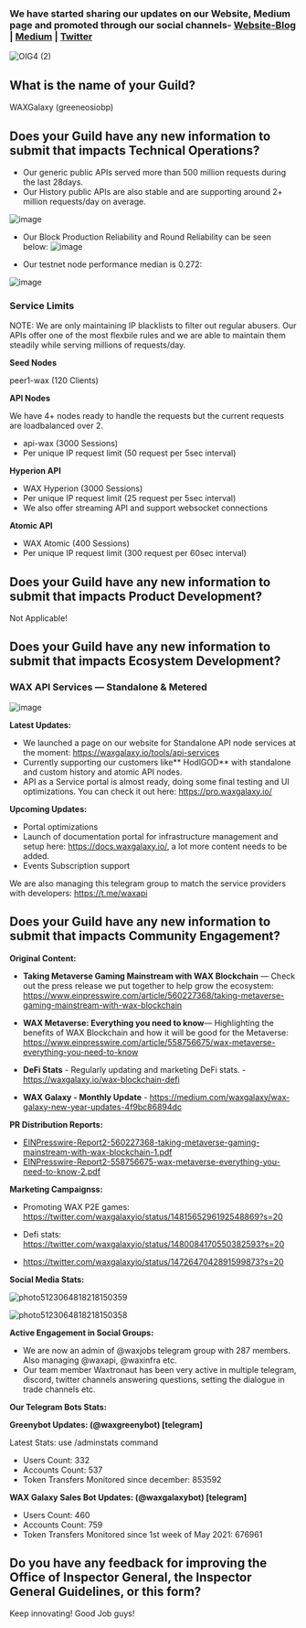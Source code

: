 ### We have started sharing our updates on our Website, Medium page and promoted through our social channels- [**Website-Blog**](https://waxgalaxy.io/blog/wax-galaxy-new-year-updates) | [**Medium**](https://medium.com/waxgalaxy/wax-galaxy-new-year-updates-4f9bc86894dc "Medium") | [**Twitter**](https://twitter.com/waxgalaxyio/status/1482315533315977219?s=20 "Twitter")

![OIG4 (2)](https://user-images.githubusercontent.com/15923938/149620713-726a320e-affa-4537-a225-91eb498659e1.png)


## What is the name of your Guild?

WAXGalaxy (greeneosiobp)

## Does your Guild have any new information to submit that impacts Technical Operations?

- Our generic public APIs served more than 500 million requests during the last 28days.
- Our History public APIs are also stable and are supporting around 2+ million requests/day on average.

![image](https://user-images.githubusercontent.com/15923938/149620813-0b35119b-0b58-45b4-bc33-f56739560f6c.png)

- Our Block Production Reliability and Round Reliability can be seen below:
![image](https://user-images.githubusercontent.com/15923938/149620834-e116d797-e3e8-49be-888d-06d38cf3913a.png)

- Our testnet node performance median is 0.272:

![image](https://user-images.githubusercontent.com/15923938/149620873-c94fee29-bc77-4e4a-bcf3-45a65482519c.png)



### Service Limits

NOTE: We are only maintaining IP blacklists to filter out regular abusers. Our APIs offer one of the most flexbile rules and we are able to maintain them steadily while serving millions of requests/day.

**Seed Nodes**

peer1-wax (120 Clients)

**API Nodes** 

We have 4+ nodes ready to handle the requests but the current requests are loadbalanced over 2.

- api-wax (3000 Sessions)
- Per unique IP request limit (50 request per 5sec interval)

**Hyperion API**

- WAX Hyperion (3000 Sessions)
- Per unique IP request limit (25 request per 5sec interval)
- We also offer streaming API and support websocket connections

**Atomic API**

- WAX Atomic (400 Sessions)
- Per unique IP request limit (300 request per 60sec interval)


## Does your Guild have any new information to submit that impacts Product Development?

Not Applicable!

## Does your Guild have any new information to submit that impacts Ecosystem Development?

### WAX API Services — Standalone & Metered
![image](https://user-images.githubusercontent.com/15923938/149621010-1b06dad6-8118-4f15-837e-b692175bc3d8.png)

**Latest Updates:**

- We launched a page on our website for Standalone API node services at the moment: https://waxgalaxy.io/tools/api-services
- Currently supporting our customers like** HodlGOD** with standalone and custom history and atomic API nodes.
- API as a Service portal is almost ready, doing some final testing and UI optimizations. You can check it out here: https://pro.waxgalaxy.io/

**Upcoming Updates:**

- Portal optimizations
- Launch of documentation portal for infrastructure management and setup here: https://docs.waxgalaxy.io/, a lot more content needs to be added.
- Events Subscription support

We are also managing this telegram group to match the service providers with developers: https://t.me/waxapi

## Does your Guild have any new information to submit that impacts Community Engagement?

**Original Content:**

- **Taking Metaverse Gaming Mainstream with WAX Blockchain** — Check out the press release we put together to help grow the ecosystem: https://www.einpresswire.com/article/560227368/taking-metaverse-gaming-mainstream-with-wax-blockchain

- **WAX Metaverse: Everything you need to know**— Highlighting the benefits of WAX Blockchain and how it will be good for the Metaverse: https://www.einpresswire.com/article/558756675/wax-metaverse-everything-you-need-to-know

- **DeFi Stats** - Regularly updating and marketing DeFi stats. - https://waxgalaxy.io/wax-blockchain-defi

- **WAX Galaxy - Monthly Update** - https://medium.com/waxgalaxy/wax-galaxy-new-year-updates-4f9bc86894dc

**PR Distribution Reports:**

- [EINPresswire-Report2-560227368-taking-metaverse-gaming-mainstream-with-wax-blockchain-1.pdf](https://github.com/sukeshtedla/waxguilds/files/7874919/EINPresswire-Report2-560227368-taking-metaverse-gaming-mainstream-with-wax-blockchain-1.pdf)
- [EINPresswire-Report2-558756675-wax-metaverse-everything-you-need-to-know-2.pdf](https://github.com/sukeshtedla/waxguilds/files/7874920/EINPresswire-Report2-558756675-wax-metaverse-everything-you-need-to-know-2.pdf)


**Marketing Campaignss:**

- Promoting WAX P2E games: https://twitter.com/waxgalaxyio/status/1481565296192548869?s=20

- Defi stats:
https://twitter.com/waxgalaxyio/status/1480084170550382593?s=20

- https://twitter.com/waxgalaxyio/status/1472647042891599873?s=20

**Social Media Stats:**

![photo5123064818218150359](https://user-images.githubusercontent.com/15923938/149621162-55f5fc92-c488-4b86-b07b-bd71a24c5866.jpg)

![photo5123064818218150358](https://user-images.githubusercontent.com/15923938/149621164-7ae7405b-c924-4c16-b427-d154fbbcb8f1.jpg)


**Active Engagement in Social Groups:**

- We are now an admin of @waxjobs telegram group with 287 members. Also managing @waxapi, @waxinfra etc.
- Our team member Waxtronaut has been very active in multiple telegram, discord, twitter channels answering questions, setting the dialogue in trade channels etc. 

**Our Telegram Bots Stats:**

**Greenybot Updates: (@waxgreenybot) [telegram]**

Latest Stats: use /adminstats command
- Users Count: 332 
- Accounts Count: 537
- Token Transfers Monitored since december: 853592

**WAX Galaxy Sales Bot Updates: (@waxgalaxybot) [telegram]**

- Users Count: 460 
- Accounts Count: 759 
- Token Transfers Monitored since 1st week of May 2021: 676961

## Do you have any feedback for improving the Office of Inspector General, the Inspector General Guidelines, or this form?

Keep innovating! Good Job guys!
